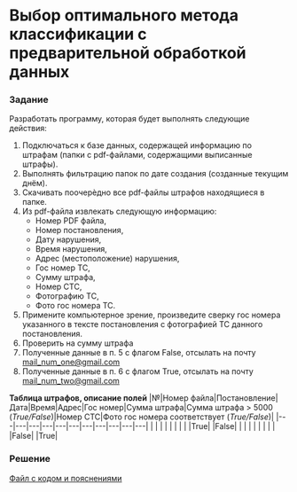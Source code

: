# Выбор оптимального метода классификации с предварительной обработкой данных

### Задание
Разработать программу, которая будет выполнять следующие действия:
1. Подключаться к базе данных, содержащей информацию по штрафам (папки с pdf-файлами, содержащими выписанные штрафы).
2. Выполнять фильтрацию папок по дате создания (созданные текущим днём).
3. Скачивать поочерѐдно все pdf-файлы штрафов находящиеся в папке.
4. Из pdf-файла извлекать следующую информацию:
   - Номер PDF файла,
   - Номер постановления,
   - Дату нарушения,
   - Время нарушения,
   - Адрес (местоположение) нарушения,
   - Гос номер ТС,
   - Сумму штрафа,
   - Номер СТС,
   - Фотографию ТС,
   - Фото гос номера ТС.
5. Примените компьютерное зрение, произведите сверку гос номера указанного в тексте постановления с фотографией ТС данного постановления.
6. Проверить на сумму штрафа
7. Полученные данные в п. 5 с флагом False, отсылать на почту mail_num_one@gmail.com
8. Полученные данные в п. 6 с флагом True, отсылать на почту mail_num_two@gmail.com

__Таблица штрафов, описание полей__
|№|Номер файла|Постановление|Дата|Время|Адрес|Гос номер|Сумма штрафа|Сумма штрафа > 5000 (_True/False_)|Номер СТС|Фото гос номера соответствует (_True/False_)|
|---|---|---|---|---|---|---|---|---|---|---|
|  |  |  |  |  |  |  |  |True|  |False|
|  |  |  |  |  |  |  |  |False|  |True|



### Решение
[Файл с кодом и пояснениями](/Projects/10_Test_tasks/Task_4/Solution.ipynb)
